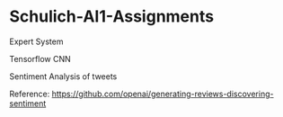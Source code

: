 # Schulich-AI1-Assignments
Expert System

Tensorflow CNN

Sentiment Analysis of tweets

Reference: https://github.com/openai/generating-reviews-discovering-sentiment
